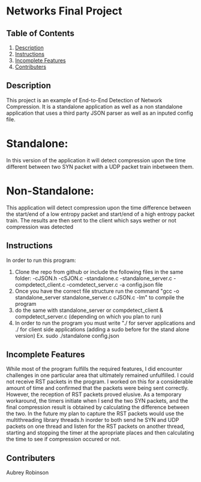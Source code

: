 # Networks Final Project

## Table of Contents
1. [Description](#description)
2. [Instructions](#instructions)
3. [Incomplete Features](#incomplete-features)
7. [Contributers](#contributers)

## Description
This project is an example of End-to-End Detection of Network Compression. It is a standalone application as well as a non standalone application that uses a third party JSON parser as well as an inputed config file.
  # Standalone:
  In this version of the application it will detect compression upon the time different between two SYN packet with a UDP packet train inbetween them.
  # Non-Standalone:
  This application will detect compression upon the time difference between the start/end of a low entropy packet and start/end of a high entropy packet train. The results are then sent to the client which says wether or not compression was detected 


## Instructions
In order to run this program:
1. Clone the repo from github or include the following files in the same folder:
    -cJSON.h
    -cSJON.c
    -standalone.c
    -standalone_server.c
    -compdetect_client.c
    -comdetect_server.c
    -a config.json file
3. Once you have the correct file structure run the command "gcc -o standalone_server standalone_server.c cJSON.c -lm" to compile the program
4. do the same with standalone_server or compdetect_client & compdetect_server.c (depending on which you plan to run)
5. In order to run the program you must write "./<application name> <port number> for server applications and ./<application name> <config file> for client side applications (adding a sudo before for the stand alone version) Ex. sudo ./standalone config.json


## Incomplete Features
While most of the program fulfills the required features, I did encounter challenges in one particular area that ultimately remained unfulfilled. I could not receive RST packets in the program. I worked on this for a considerable amount of time and confirmed that the packets were being sent correctly. However, the reception of RST packets proved elusive. As a temporary workaround, the timers initiate when I send the two SYN packets, and the final compression result is obtained by calculating the difference between the two.
In the future my plan to capture the RST packets would use the multithreading library threads.h inorder to both send he SYN and UDP packets on one thread and listen for the RST packets on another thread, starting and stopping the timer at the apropriate places and then calculating the time to see if compression occured or not.
## Contributers
Aubrey Robinson
